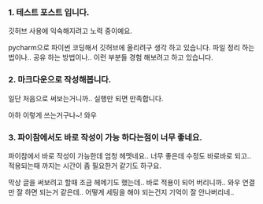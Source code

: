 ### 1. 테스트 포스트 입니다.

깃허브 사용에 익숙해지려고 노력 중이예요. 

pycharm으로  파이썬 코딩해서 깃허브에 올리려구 생각 하고 있습니다.
파일 정리 하는 법이나.. 공유 하는 방법이나.. 이런 부분들 경험 해보려고 하고 있습니다. 

### 2. 마크다운으로 작성해봅니다. 

일단 처음으로 써보는거니까.. 실행만 되면 만족합니다.

아하 이렇게 쓰는거구나~! 와우

### 3. 파이참에서도 바로 작성이 가능 하다는점이 너무 좋네요.

파이참에서 바로 작성이 가능한데 엄청 헤멧네요..
너무 좋은데 수정도 바로바로 되고.. 적용되는때 까지는 시간이 좀 필요한거 같기도 하구요. 

막상 글을 써보려고 할때 조금 헤메기도 했는데..
바로 적용이 되어 버리니까.. 와우 연결만 잘 하면
되는거 같은데.. 어떻게 세팅을 해야 되는건지 기억이 잘 안나버리네..
